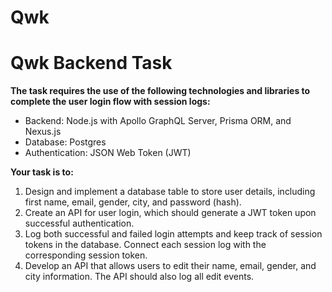# Qwk
# **Qwk Backend Task**

**The task requires the use of the following technologies and libraries to complete the user login flow with session logs:**

- Backend: Node.js with Apollo GraphQL Server, Prisma ORM, and Nexus.js
- Database: Postgres
- Authentication: JSON Web Token (JWT)

**Your task is to:**

1. Design and implement a database table to store user details, including first name, email, gender, city, and password (hash).
2. Create an API for user login, which should generate a JWT token upon successful authentication.
3. Log both successful and failed login attempts and keep track of session tokens in the database. Connect each session log with the corresponding session token.
4. Develop an API that allows users to edit their name, email, gender, and city information. The API should also log all edit events.
